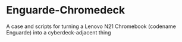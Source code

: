 # Enguarde-Chromedeck
A case and scripts for turning a Lenovo N21 Chromebook (codename Enguarde) into a cyberdeck-adjacent thing

